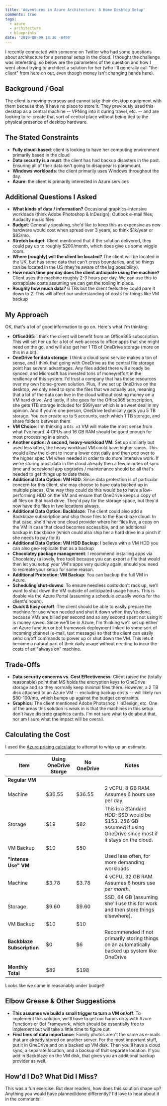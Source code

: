 ```yaml
---
title: 'Adventures in Azure Architecture: A Home Desktop Setup'
comments: true
tags:
  - azure
  - architecture
  - blueprints
date: '2019-08-09 18:30 -0400'
---
```

I recently connected with someone on Twitter who had some questions about architecture for a personal setup in the cloud. I thought the challenge was interesting, so below are the parameters of the question and how I went about trying to architect a solution for her (who I'll generally call "the client" from here on out, even though money isn't changing hands here).

## Background / Goal

The client is moving overseas and cannot take their desktop equipment with them because they'll have no place to store it. They previously used this desktop as a central machine -- VPNing into it during travel, etc. -- and are looking to re-create that sort of central place without being tied to the physical presence of desktop hardware.

## The Stated Constraints

* **Fully cloud-based**: client is looking to have her computing environment primarily based in the cloud
* **Data security is a must**: the client has had backup disasters in the past. Ensuring all of their data isn't going to disappear is paramount.
* **Windows workloads**: the client primarily uses Windows throughout the day.
* **Azure**: the client is primarily interested in Azure services

## Additional Questions I Asked

* **What kinds of data / information?** Occasional graphics-intensive workloads (think Adobe Photoshop & InDesign); Outlook e-mail files; Audacity music files
* **Budget**: Generally speaking, she'd like to keep this as expensive as new hardware would cost when spread over 3 years, so think $1k/year or $83/mo.
* **Stretch budget**: Client mentioned that if the solution delivered, they could pay up to roughly $200/month, which does give us some wiggle room.
* **Where (roughly) will the client be located?** The client will be located in the UK, but has some data that can't cross boundaries, and so things can be located in the US (they're aware of the lag possibility).
* **How much time per day does the client anticipate using the machine?** Client uses the machine roughly 2-3 hours per day. We can use this to extrapolate costs assuming we can get the tooling in place.
* **Roughly how much data?** 6 TBs but the client feels they could pare it down to 2. This will affect our understanding of costs for things like VM backup

## My Approach

OK, that's a lot of good information to go on. Here's what I'm thinking:

* **Office365**: I think the client will benefit from an Office365 subscription. This will set her up for a lot of web access to office apps that she might need on the go, and will also get her 1 TB of OneDrive storage (more on this in a bit).
* **OneDrive for data storage**: I think a cloud sync service makes a ton of sense, and I think that going with OneDrive as the central file storage point has several advantages. Any files added there will already be synced, and Microsoft has invested tons of money/effort in the resiliency of this system. I'd trust a company that has those resources over my own home-grown solution. Plus, if we set up OneDrive on the desktop, we only need to sync the files that we actually use, meaning that a lot of the data can live in the cloud without costing money on a VM hard drive. And lastly, if she goes for the Office365 subscription, she gets 1TB storage included for $99/year which is a sweet deal in my opinion. And if you're one person, OneDrive technically gets you 5 TB storage. You can create up to 5 accounts, each which 1 TB storage, and share folders between them.
* **VM Choice**: I'm thinking a `D4s v3` VM will make the most sense from what I've heard. 4 CPUs and 16 GB RAM should be good enough for most processing in a pinch.
* **Another option: A second, heavy-workload VM**: Set up similarly but used less often, the heavy workload VM could have higher specs. This would allow the client to incur a lower cost daily and then pop over to the higher spec VM when needed in order to do more intensive work. If we're storing most data in the cloud already then a few minutes of sync time and occasional app upgrades / maintenance should be all that's needed to get things up to date there.
* **Additional Data Option: VM HDD**: Since data protection is of particular concern for this client, she may choose to have data backed up in multiple places. One way they could do this would be to have a low-performing HDD on the VM and ensure that OneDrive keeps a copy of all files on that hard drive. They'd pay for the storage space, but they'd now have the files in two locations always.
* **Additional Data Option: Backblaze**: The client could also add a Backblaze subscription and ship those files to the Backblaze cloud. In that case, she'd have one cloud provider where her files live, a copy on the VM in case that cloud becomes accessible, and an additional backup in backblaze (which could also ship her a hard drive in a pinch if she needs to pay for it)
* **Additional Data Option: VM HDD Backup**: I believe with a VM HDD you can also geo-replicate that as a backup
* **Chocolatey package management**: I recommend installing apps via Chocolatey (a lovely, free tool) because you can export a file that would then let you setup your VM's apps very quickly again, should you need to recreate your setup for some reason.
* **Additional Protection: VM Backup**: You can backup the full VM in Azure.
* **Scheduling shut-downs**: To ensure needless costs don't rack up, we'll want to shut down the VM outside of anticipated usage hours. This is doable via the Azure Portal (assuming a schedule actually works for the client's hours).
* **Quick & Easy on/off**: The client should be able to easily prepare the machine for use when needed and shut it down when they're done, because VMs are billed per second and so any second spent not using it is money saved. Since we'll be in Azure, I'm thinking we'll set up either an Azure function or bot framework deployment linked to some sort of incoming channel (e-mail, text message) so that the client can easily send on/off commands to power up or shut down the VM. This lets it become a natural part of their daily usage without needing to incur the costs of an "always on" machine.

## Trade-Offs

* **Data security concerns vs. Cost Effectiveness**: Client raised the (totally reasonable) point that MS holds the encryption keys to OneDrive storage and so they normally keep minimal files there. However, a 2 TB disk attached to an Azure VM -- excluding backup costs -- will likely run $80-100/mo, which bumps up against the budget constraints.
* **Graphics**: The client mentioned Adobe Photoshop / InDesign, etc. One of the areas this solution is weak in is that the machines in this setup don't have discrete graphics cards. I'm not sure what to do about that, nor am I sure what the impact will be overall.

## Calculating the Cost

I used the [Azure pricing calculator](https://azure.microsoft.com/en-us/pricing/calculator/) to attempt to whip up an estimate.

| Item                       | Using OneDrive Storge | No OneDrive | Notes                                                                                                            |
| -------------------------- | --------------------- | ----------- | ---------------------------------------------------------------------------------------------------------------- |
| **Regular VM**             |                       |             |                                                                                                                  |
| Machine                    | $36.55                | $36.55      | 2 vCPU, 8 GB RAM. Assumes 6 hours use per day.                                                                   |
| Storage                    | $19                   | $82         | This is a Standard HDD; SSD would be $153. 256 GB assumed if using OneDrive since most if it stays on the cloud. |
| VM Backup                  | $10                   | $50         |                                                                                                                  |
| **"Intense Use" VM**       |                       |             | Used less often, for more demanding workloads                                                                    |
| Machine                    | $3.78                 | $3.78       | 4 vCPU, 32 GB RAM. Assumes 6 hours use _per month_.                                                              |
| Storage                    | $9.60                 | $9.60       | SSD, 64 GB (assuming she'll use this for work and then store things elsewhere).                                  |
| VM Backup                  | $10                   | $10         |                                                                                                                  |
| **Backblaze Subscription** | $0                    | $6          | Recommended if not primarily storing things on an automatically backed up system like OneDrive                   |
|                            |                       |             |                                                                                                                  |
| **Monthly Total**          | $89                   | $198        |                                                                                                                  |

Looks like we came in reasonably under budget!

## Elbow Grease & Other Suggestions

* **This assumes we build a small trigger to turn a VM on/off**: To implement this solution, we'll have to get our hands dirty with Azure Functions or Bot Framework, which should be essentially free to implement but will take a little time to figure out.
* **Find tiers of data importance**: Family photos aren't the same as e-mails that are already stored on another server. For the most important stuff, put it in OneDrive and on a backed up VM disk. Then you'll have a cloud sync, a separate location, and a backup of that separate location. If you add in Backblaze on the VM disk, that gives you an additional backup provider as well.

## How'd I Do? What Did I Miss?

This was a fun exercise. But dear readers, how does this solution shape up? Anything you would have planned/done differently? I'd love to hear about it in the comments!
